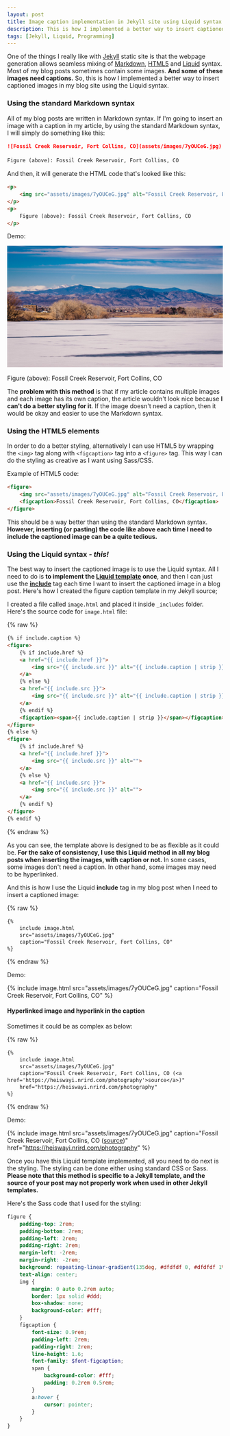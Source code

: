 ```yaml
---
layout: post
title: Image caption implementation in Jekyll site using Liquid syntax
description: This is how I implemented a better way to insert captioned images in my blog site using the Liquid syntax.
tags: [Jekyll, Liquid, Programming]
---
```


One of the things I really like with [Jekyll](https://jekyllrb.com/) static site is that the webpage generation allows seamless mixing of [Markdown](https://en.wikipedia.org/wiki/Markdown), [HTML5](https://en.wikipedia.org/wiki/HTML5) and [Liquid](https://shopify.github.io/liquid/) syntax. Most of my blog posts sometimes contain some images. **And some of these images need captions.** So, this is how I implemented a better way to insert captioned images in my blog site using the Liquid syntax.



### Using the standard Markdown syntax

All of my blog posts are written in Markdown syntax. If I'm going to insert an image with a caption in my article, by using the standard Markdown syntax, I will simply do something like this:

```markdown
![Fossil Creek Reservoir, Fort Collins, CO](assets/images/7yOUCeG.jpg)

Figure (above): Fossil Creek Reservoir, Fort Collins, CO
```

And then, it will generate the HTML code that's looked like this:

```html
<p>
    <img src="assets/images/7yOUCeG.jpg" alt="Fossil Creek Reservoir, Fort Collins, CO">
</p>
<p>
    Figure (above): Fossil Creek Reservoir, Fort Collins, CO
</p>
```

Demo:

![Fossil Creek Reservoir, Fort Collins, CO](assets/images/7yOUCeG.jpg)

Figure (above): Fossil Creek Reservoir, Fort Collins, CO

The **problem with this method** is that if my article contains multiple images and each image has its own caption, the article wouldn't look nice because **I can't do a better styling for it**. If the image doesn't need a caption, then it would be okay and easier to use the Markdown syntax.



### Using the HTML5 elements

In order to do a better styling, alternatively I can use HTML5 by wrapping the `<img>` tag along with `<figcaption>` tag into a `<figure>` tag. This way I can do the styling as creative as I want using Sass/CSS.

Example of HTML5 code:

```html
<figure>
    <img src="assets/images/7yOUCeG.jpg" alt="Fossil Creek Reservoir, Fort Collins, CO">
    <figcaption>Fossil Creek Reservoir, Fort Collins, CO</figcaption>
</figure>
```

This should be a way better than using the standard Markdown syntax. **However, inserting (or pasting) the code like above each time I need to include the captioned image can be a quite tedious.**



### Using the Liquid syntax _- this!_

The best way to insert the captioned image is to use the Liquid syntax. All I need to do is **to implement the [Liquid template](https://jekyllrb.com/docs/templates/) once**, and then I can just use the [**include**](https://jekyllrb.com/docs/includes/) tag each time I want to insert the captioned image in a blog post. Here's how I created the figure caption template in my Jekyll source;

I created a file called `image.html` and placed it inside `_includes` folder. Here's the source code for `image.html` file:

{% raw %}
```html
{% if include.caption %}
<figure>
    {% if include.href %}
    <a href="{{ include.href }}">
        <img src="{{ include.src }}" alt="{{ include.caption | strip }}">
    </a>
    {% else %}
    <a href="{{ include.src }}">
        <img src="{{ include.src }}" alt="{{ include.caption | strip }}">
    </a>
    {% endif %}
    <figcaption><span>{{ include.caption | strip }}</span></figcaption>
</figure>
{% else %}
<figure>
    {% if include.href %}
    <a href="{{ include.href }}">
        <img src="{{ include.src }}" alt="">
    </a>
    {% else %}
    <a href="{{ include.src }}">
        <img src="{{ include.src }}" alt="">
    </a>
    {% endif %}
</figure>
{% endif %}
```
{% endraw %}

As you can see, the template above is designed to be as flexible as it could be. **For the sake of consistency, I use this Liquid method in all my blog posts when inserting the images, with caption or not.** In some cases, some images don't need a caption. In other hand, some images may need to be hyperlinked.

And this is how I use the Liquid **include** tag in my blog post when I need to insert a captioned image:

{% raw %}
```liquid
{%
    include image.html 
    src="assets/images/7yOUCeG.jpg" 
    caption="Fossil Creek Reservoir, Fort Collins, CO"
%}
```
{% endraw %}

Demo:

{%
    include image.html 
    src="assets/images/7yOUCeG.jpg" 
    caption="Fossil Creek Reservoir, Fort Collins, CO"
%}

#### Hyperlinked image and hyperlink in the caption

Sometimes it could be as complex as below:

{% raw %}
```liquid
{%
    include image.html 
    src="assets/images/7yOUCeG.jpg" 
    caption="Fossil Creek Reservoir, Fort Collins, CO (<a href='https://heiswayi.nrird.com/photography'>source</a>)"
    href="https://heiswayi.nrird.com/photography"
%}
```
{% endraw %}

Demo:

{%
    include image.html 
    src="assets/images/7yOUCeG.jpg" 
    caption="Fossil Creek Reservoir, Fort Collins, CO (<a href='https://heiswayi.nrird.com/photography'>source</a>)"
    href="https://heiswayi.nrird.com/photography"
%}

Once you have this Liquid template implemented, all you need to do next is the styling. The styling can be done either using standard CSS or Sass. **Please note that this method is specific to a Jekyll template, and the source of your post may not properly work when used in other Jekyll templates.**

Here's the Sass code that I used for the styling:

```scss
figure {
    padding-top: 2rem;
    padding-bottom: 2rem;
    padding-left: 2rem;
    padding-right: 2rem;
    margin-left: -2rem;
    margin-right: -2rem;
    background: repeating-linear-gradient(135deg, #dfdfdf 0, #dfdfdf 1%, #ffffff 0, #ffffff 50%) 0 / 20px 20px;
    text-align: center;
    img {
        margin: 0 auto 0.2rem auto;
        border: 1px solid #ddd;
        box-shadow: none;
        background-color: #fff;
    }
    figcaption {
        font-size: 0.9rem;
        padding-left: 2rem;
        padding-right: 2rem;
        line-height: 1.6;
        font-family: $font-figcaption;
        span {
            background-color: #fff;
            padding: 0.2rem 0.5rem;
        }
        a:hover {
            cursor: pointer;
        }
    }
}
```